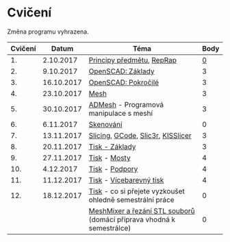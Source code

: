 # Cvičení

Změna programu vyhrazena.

| Cvičení |    Datum   |                                            Téma                                          | Body                                                          |
|---------|------------|------------------------------------------------------------------------------------------|---------------------------------------------------------------|
| 1.      | 2.10.2017  | [Principy předmětu](course.md), [RepRap](reprap.md)                                      | [0](https://github.com/3DprintFIT/B171A-Username-Assignment)  |
| 2.      | 9.10.2017  | [OpenSCAD: Základy](openscad.md)                                                         | 3                                                             |
| 3.      | 16.10.2017 | [OpenSCAD: Pokročilé](openscad.md)                                                       | 3                                                             |
| 4.      | 23.10.2017 | [Mesh](mesh.md)                                                                          | 3                                                             |
| 5.      | 30.10.2017 | [ADMesh](admesh.md) - Programová manipulace s meshí                                      | 3                                                             |
| 6.      | 6.11.2017  | [Skenování](scan.md)                                                                     | 0                                                             |
| 7.      | 13.11.2017 | [Slicing](slicing.md), [GCode](gcode.md), [Slic3r](slic3r.md), [KISSlicer](kisslicer.md) | 3                                                             |
| 8.      | 20.11.2017 | [Tisk - Základy](printing.md)                                                            | 3                                                             |
| 9.      | 27.11.2017 | [Tisk](printing.md) - [Mosty](bridges.md)                                                | 4                                                             |
| 10.     | 4.12.2017  | [Tisk](printing.md) - [Podpory](supports.md)                                             | 4                                                             |
| 11.     | 11.12.2017 | [Tisk](printing.md) - [Vícebarevný tisk](multicolor.md)                                  | 4                                                             |
| 12.     | 18.12.2017 | [Tisk](printing.md) - co si přejete vyzkoušet ohledně semestrální práce                  | 0                                                             |
|         |            | [MeshMixer a řezání STL souborů](meshmixer.md) (domácí příprava vhodná k semestrálce)    | 0                                                             |
